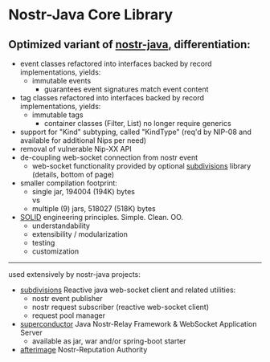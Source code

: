 # Nostr-Java Core Library
## Optimized variant of [nostr-java](https://github.com/tcheeric/nostr-java/tree/develop), differentiation:

- event classes refactored into interfaces backed by record implementations, yields:  
  - immutable events 
    - guarantees event signatures match event content  
- tag classes refactored into interfaces backed by record implementations, yields:
  - immutable tags
    - container classes (Filter, List) no longer require generics
- support for "Kind" subtyping, called "KindType" (req'd by NIP-08 and available for additional Nips per need)
- removal of vulnerable Nip-XX API
- de-coupling web-socket connection from nostr event
  - web-socket functionality provided by optional [subdivisions](https://github.com/avlo/subdivisions) library (details, bottom of page)
- smaller compilation footprint:
  - single jar, 194004 (194K) bytes  
  vs
  - multiple (9) jars, 518027 (518K) bytes
- [SOLID](https://www.digitalocean.com/community/conceptual-articles/s-o-l-i-d-the-first-five-principles-of-object-oriented-design) engineering principles.  Simple.  Clean.  OO.
    - understandability
    - extensibility / modularization
    - testing
    - customization

----

used extensively by nostr-java projects:
- [subdivisions](https://github.com/avlo/subdivisions) Reactive java web-socket client and related utilities:
  - nostr event publisher
  - nostr request subscriber (reactive web-socket client)
  - request pool manager
- [superconductor](https://github.com/avlo/superconductor) Java Nostr-Relay Framework & WebSocket Application Server
  - available as jar, war and/or spring-boot starter 
- [afterimage](https://github.com/avlo/afterimage) Nostr-Reputation Authority

